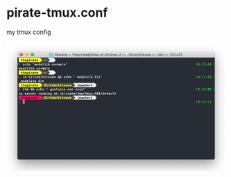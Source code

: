 # pirate-tmux.conf
my tmux config

![alt text](https://github.com/Pinperepette/pirate-zsh-theme/blob/main/Schermata%202020-12-08%20alle%2010.32.25.png)

